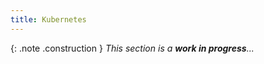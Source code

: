 ```yaml
---
title: Kubernetes
---
```


{: .note .construction }
_This section is a **work in progress**..._

<div style="min-height: 400px"></div>